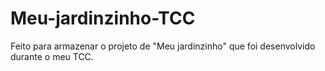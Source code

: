 # Meu-jardinzinho-TCC
Feito para armazenar o projeto de "Meu jardinzinho" que foi desenvolvido durante o meu TCC.
